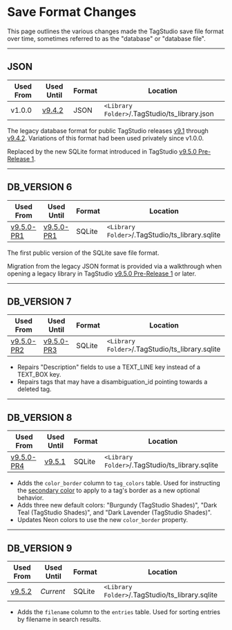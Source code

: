 # Save Format Changes

This page outlines the various changes made the TagStudio save file format over time, sometimes referred to as the "database" or "database file".

---

## JSON

| Used From | Used Until                                                              | Format | Location                                      |
| --------- | ----------------------------------------------------------------------- | ------ | --------------------------------------------- |
| v1.0.0    | [v9.4.2](https://github.com/TagStudioDev/TagStudio/releases/tag/v9.4.2) | JSON   | `<Library Folder>`/.TagStudio/ts_library.json |

The legacy database format for public TagStudio releases [v9.1](https://github.com/TagStudioDev/TagStudio/tree/Alpha-v9.1) through [v9.4.2](https://github.com/TagStudioDev/TagStudio/releases/tag/v9.4.2). Variations of this format had been used privately since v1.0.0.

Replaced by the new SQLite format introduced in TagStudio [v9.5.0 Pre-Release 1](https://github.com/TagStudioDev/TagStudio/releases/tag/v9.5.0-pr1).

---

## DB_VERSION 6

| Used From                                                                       | Used Until                                                                      | Format | Location                                        |
| ------------------------------------------------------------------------------- | ------------------------------------------------------------------------------- | ------ | ----------------------------------------------- |
| [v9.5.0-PR1](https://github.com/TagStudioDev/TagStudio/releases/tag/v9.5.0-pr1) | [v9.5.0-PR1](https://github.com/TagStudioDev/TagStudio/releases/tag/v9.5.0-pr1) | SQLite | `<Library Folder>`/.TagStudio/ts_library.sqlite |

The first public version of the SQLite save file format.

Migration from the legacy JSON format is provided via a walkthrough when opening a legacy library in TagStudio [v9.5.0 Pre-Release 1](https://github.com/TagStudioDev/TagStudio/releases/tag/v9.5.0-pr1) or later.

---

## DB_VERSION 7

| Used From                                                                       | Used Until                                                                      | Format | Location                                        |
| ------------------------------------------------------------------------------- | ------------------------------------------------------------------------------- | ------ | ----------------------------------------------- |
| [v9.5.0-PR2](https://github.com/TagStudioDev/TagStudio/releases/tag/v9.5.0-pr2) | [v9.5.0-PR3](https://github.com/TagStudioDev/TagStudio/releases/tag/v9.5.0-pr3) | SQLite | `<Library Folder>`/.TagStudio/ts_library.sqlite |

-   Repairs "Description" fields to use a TEXT_LINE key instead of a TEXT_BOX key.
-   Repairs tags that may have a disambiguation_id pointing towards a deleted tag.

---

## DB_VERSION 8

| Used From                                                                       | Used Until                                                              | Format | Location                                        |
| ------------------------------------------------------------------------------- | ----------------------------------------------------------------------- | ------ | ----------------------------------------------- |
| [v9.5.0-PR4](https://github.com/TagStudioDev/TagStudio/releases/tag/v9.5.0-pr4) | [v9.5.1](https://github.com/TagStudioDev/TagStudio/releases/tag/v9.5.1) | SQLite | `<Library Folder>`/.TagStudio/ts_library.sqlite |

-   Adds the `color_border` column to `tag_colors` table. Used for instructing the [secondary color](../library/tag_color.md#secondary-color) to apply to a tag's border as a new optional behavior.
-   Adds three new default colors: "Burgundy (TagStudio Shades)", "Dark Teal (TagStudio Shades)", and "Dark Lavender (TagStudio Shades)".
-   Updates Neon colors to use the new `color_border` property.

---

## DB_VERSION 9

| Used From                                                               | Used Until | Format | Location                                        |
| ----------------------------------------------------------------------- | ---------- | ------ | ----------------------------------------------- |
| [v9.5.2](https://github.com/TagStudioDev/TagStudio/releases/tag/v9.5.2) | _Current_  | SQLite | `<Library Folder>`/.TagStudio/ts_library.sqlite |

-   Adds the `filename` column to the `entries` table. Used for sorting entries by filename in search results.
